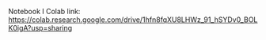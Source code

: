 Notebook I Colab link: https://colab.research.google.com/drive/1hfn8fqXU8LHWz_91_hSYDv0_BOLK0igA?usp=sharing
